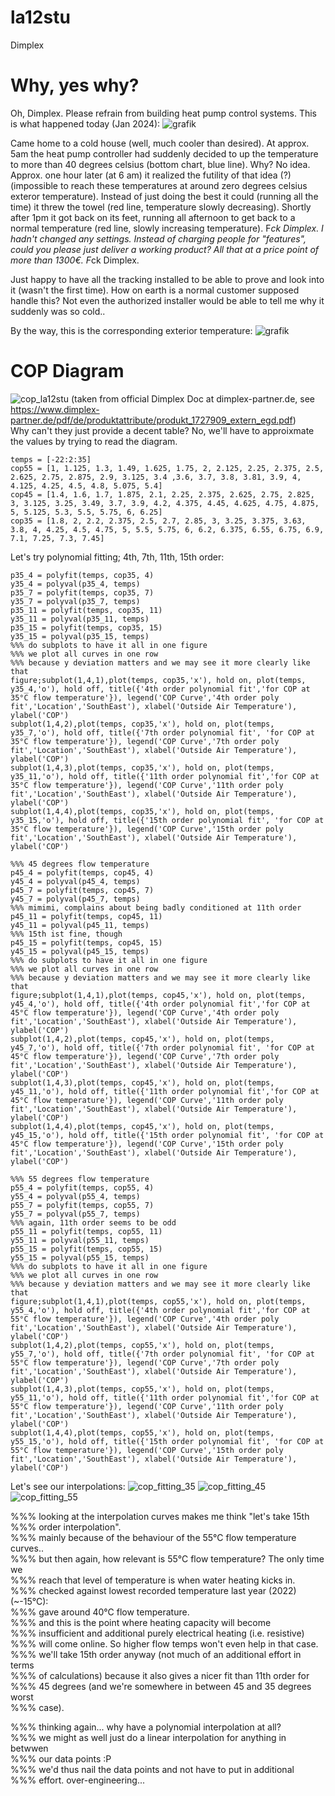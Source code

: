 # la12stu
Dimplex 

# Why, yes why?
Oh, Dimplex.  Please refrain from building heat pump control systems.
This is what happened today (Jan 2024):
![grafik](https://github.com/l33tn00b/la12stu/assets/28904067/8f73efcd-cb47-49fb-8e16-c28017873a2a)  

Came home to a cold house (well, much cooler than desired). At approx. 5am the heat pump controller had suddenly decided to up the temperature to more than 40 degrees celsius (bottom chart, blue line). Why? No idea.  Approx. one hour later (at 6 am) it realized the futility of that idea (?) (impossible to reach these temperatures at around zero degrees celsius exteror temperature). Instead of just doing the best it could (running all the time) it threw the towel (red line, temperature slowly decreasing). Shortly after 1pm it got back on its feet, running all afternoon to get back to a normal temperature (red line, slowly increasing temperature). F*ck Dimplex. I hadn't changed any settings. Instead of charging people for "features", could you please just deliver a working product? All that at a price point of more than 1300€. F*ck Dimplex.

Just happy to have all the tracking installed to be able to prove and look into it (wasn't the first time). How on earth is a normal customer supposed handle this? Not even the authorized installer would be able to tell me why it suddenly was so cold..

By the way, this is the corresponding exterior temperature: 
![grafik](https://github.com/l33tn00b/la12stu/assets/28904067/219f2e02-98f6-4d92-89dd-50b11398cc20)


# COP Diagram
![cop_la12stu](https://github.com/l33tn00b/la12stu/assets/28904067/785d30d1-600f-4565-9e10-ab4ed212f557)
(taken from official Dimplex Doc at dimplex-partner.de, see https://www.dimplex-partner.de/pdf/de/produktattribute/produkt_1727909_extern_egd.pdf)  
Why can't they just provide a decent table? No, we'll have to approixmate the values by trying to read the diagram.
```
temps = [-22:2:35]
cop55 = [1, 1.125, 1.3, 1.49, 1.625, 1.75, 2, 2.125, 2.25, 2.375, 2.5, 2.625, 2.75, 2.875, 2.9, 3.125, 3.4 ,3.6, 3.7, 3.8, 3.81, 3.9, 4, 4.125, 4.25, 4.5, 4.8, 5.075, 5.4]
cop45 = [1.4, 1.6, 1.7, 1.875, 2.1, 2.25, 2.375, 2.625, 2.75, 2.825, 3, 3.125, 3.25, 3.49, 3.7, 3.9, 4.2, 4.375, 4.45, 4.625, 4.75, 4.875, 5, 5.125, 5.3, 5.5, 5.75, 6, 6.25]
cop35 = [1.8, 2, 2.2, 2.375, 2.5, 2.7, 2.85, 3, 3.25, 3.375, 3.63, 3.8, 4, 4.25, 4.5, 4.75, 5, 5.5, 5.75, 6, 6.2, 6.375, 6.55, 6.75, 6.9, 7.1, 7.25, 7.3, 7.45]
````

Let's try polynomial fitting; 4th, 7th, 11th, 15th order:
```
p35_4 = polyfit(temps, cop35, 4)
y35_4 = polyval(p35_4, temps)
p35_7 = polyfit(temps, cop35, 7)
y35_7 = polyval(p35_7, temps)
p35_11 = polyfit(temps, cop35, 11)
y35_11 = polyval(p35_11, temps)
p35_15 = polyfit(temps, cop35, 15)
y35_15 = polyval(p35_15, temps)
%%% do subplots to have it all in one figure
%%% we plot all curves in one row 
%%% because y deviation matters and we may see it more clearly like that
figure;subplot(1,4,1),plot(temps, cop35,'x'), hold on, plot(temps, y35_4,'o'), hold off, title({'4th order polynomial fit','for COP at 35°C flow temperature'}), legend('COP Curve','4th order poly fit','Location','SouthEast'), xlabel('Outside Air Temperature'), ylabel('COP')
subplot(1,4,2),plot(temps, cop35,'x'), hold on, plot(temps, y35_7,'o'), hold off, title({'7th order polynomial fit', 'for COP at 35°C flow temperature'}), legend('COP Curve','7th order poly fit','Location','SouthEast'), xlabel('Outside Air Temperature'), ylabel('COP')
subplot(1,4,3),plot(temps, cop35,'x'), hold on, plot(temps, y35_11,'o'), hold off, title({'11th order polynomial fit','for COP at 35°C flow temperature'}), legend('COP Curve','11th order poly fit','Location','SouthEast'), xlabel('Outside Air Temperature'), ylabel('COP')
subplot(1,4,4),plot(temps, cop35,'x'), hold on, plot(temps, y35_15,'o'), hold off, title({'15th order polynomial fit', 'for COP at 35°C flow temperature'}), legend('COP Curve','15th order poly fit','Location','SouthEast'), xlabel('Outside Air Temperature'), ylabel('COP')

%%% 45 degrees flow temperature
p45_4 = polyfit(temps, cop45, 4)
y45_4 = polyval(p45_4, temps)
p45_7 = polyfit(temps, cop45, 7)
y45_7 = polyval(p45_7, temps)
%%% mimimi, complains about being badly conditioned at 11th order
p45_11 = polyfit(temps, cop45, 11)
y45_11 = polyval(p45_11, temps)
%%% 15th ist fine, though
p45_15 = polyfit(temps, cop45, 15)
y45_15 = polyval(p45_15, temps)
%%% do subplots to have it all in one figure
%%% we plot all curves in one row 
%%% because y deviation matters and we may see it more clearly like that
figure;subplot(1,4,1),plot(temps, cop45,'x'), hold on, plot(temps, y45_4,'o'), hold off, title({'4th order polynomial fit','for COP at 45°C flow temperature'}), legend('COP Curve','4th order poly fit','Location','SouthEast'), xlabel('Outside Air Temperature'), ylabel('COP')
subplot(1,4,2),plot(temps, cop45,'x'), hold on, plot(temps, y45_7,'o'), hold off, title({'7th order polynomial fit', 'for COP at 45°C flow temperature'}), legend('COP Curve','7th order poly fit','Location','SouthEast'), xlabel('Outside Air Temperature'), ylabel('COP')
subplot(1,4,3),plot(temps, cop45,'x'), hold on, plot(temps, y45_11,'o'), hold off, title({'11th order polynomial fit','for COP at 45°C flow temperature'}), legend('COP Curve','11th order poly fit','Location','SouthEast'), xlabel('Outside Air Temperature'), ylabel('COP')
subplot(1,4,4),plot(temps, cop45,'x'), hold on, plot(temps, y45_15,'o'), hold off, title({'15th order polynomial fit', 'for COP at 45°C flow temperature'}), legend('COP Curve','15th order poly fit','Location','SouthEast'), xlabel('Outside Air Temperature'), ylabel('COP')

%%% 55 degrees flow temperature
p55_4 = polyfit(temps, cop55, 4)
y55_4 = polyval(p55_4, temps)
p55_7 = polyfit(temps, cop55, 7)
y55_7 = polyval(p55_7, temps)
%%% again, 11th order seems to be odd
p55_11 = polyfit(temps, cop55, 11)
y55_11 = polyval(p55_11, temps)
p55_15 = polyfit(temps, cop55, 15)
y55_15 = polyval(p55_15, temps)
%%% do subplots to have it all in one figure
%%% we plot all curves in one row 
%%% because y deviation matters and we may see it more clearly like that
figure;subplot(1,4,1),plot(temps, cop55,'x'), hold on, plot(temps, y55_4,'o'), hold off, title({'4th order polynomial fit','for COP at 55°C flow temperature'}), legend('COP Curve','4th order poly fit','Location','SouthEast'), xlabel('Outside Air Temperature'), ylabel('COP')
subplot(1,4,2),plot(temps, cop55,'x'), hold on, plot(temps, y55_7,'o'), hold off, title({'7th order polynomial fit', 'for COP at 55°C flow temperature'}), legend('COP Curve','7th order poly fit','Location','SouthEast'), xlabel('Outside Air Temperature'), ylabel('COP')
subplot(1,4,3),plot(temps, cop55,'x'), hold on, plot(temps, y55_11,'o'), hold off, title({'11th order polynomial fit','for COP at 55°C flow temperature'}), legend('COP Curve','11th order poly fit','Location','SouthEast'), xlabel('Outside Air Temperature'), ylabel('COP')
subplot(1,4,4),plot(temps, cop55,'x'), hold on, plot(temps, y55_15,'o'), hold off, title({'15th order polynomial fit', 'for COP at 55°C flow temperature'}), legend('COP Curve','15th order poly fit','Location','SouthEast'), xlabel('Outside Air Temperature'), ylabel('COP')
```
Let's see our interpolations:
![cop_fitting_35](https://github.com/l33tn00b/la12stu/assets/28904067/a78bdbdc-f1bf-4ed2-879b-d80bbc11bea1)
![cop_fitting_45](https://github.com/l33tn00b/la12stu/assets/28904067/47404212-87fe-41d0-b05f-26d4b91b103f)
![cop_fitting_55](https://github.com/l33tn00b/la12stu/assets/28904067/63ca49fb-130a-48ad-8692-02aace6f94a3)

%%% looking at the interpolation curves makes me think "let's take 15th  
%%% order interpolation".  
%%% mainly because of the behaviour of the 55°C flow temperature curves..      
%%% but then again, how relevant is 55°C flow temperature? The only time we  
%%% reach that level of temperature is when water heating kicks in.  
%%% checked against lowest recorded temperature last year (2022) (~-15°C):   
%%% gave around 40°C flow temperature.   
%%% and this is the point where heating capacity will become  
%%% insufficient and additional purely electrical heating (i.e. resistive)  
%%% will come online. So higher flow temps won't even help in that case.  
%%% we'll take 15th order anyway (not much of an additional effort in terms  
%%% of calculations) because it also gives a nicer fit than 11th order for  
%%% 45 degrees (and we're somewhere in between 45 and 35 degrees worst  
%%% case).  

%%% thinking again... why have a polynomial interpolation at all?   
%%% we might as well just do a linear interpolation for anything in betwwen  
%%% our data points :P   
%%% we'd thus nail the data points and not have to put in additional  
%%% effort. over-engineering...  
